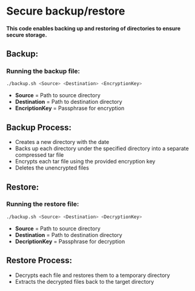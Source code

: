 # Secure backup/restore
#### This code enables backing up and restoring of directories to ensure secure storage.

## Backup:
### Running the backup file:
 ```bash
./backup.sh <Source> <Destination> <EncryptionKey>
```
- **Source** = Path to source directory
- **Destination** = Path to destination directory
- **EncriptionKey** = Passphrase for encryption

## Backup Process:
- Creates a new directory with the date
- Backs up each directory under the specified directory into a separate compressed tar file
- Encrypts each tar file using the provided encryption key
- Deletes the unencrypted files

## Restore:
### Running the restore file:
 ```bash
./backup.sh <Source> <Destination> <DecryptionKey>
```
- **Source** = Path to source directory
- **Destination** = Path to destination directory
- **DecriptionKey** = Passphrase for decryption

## Restore Process:
- Decrypts each file and restores them to a temporary directory
- Extracts the decrypted files back to the target directory
 
